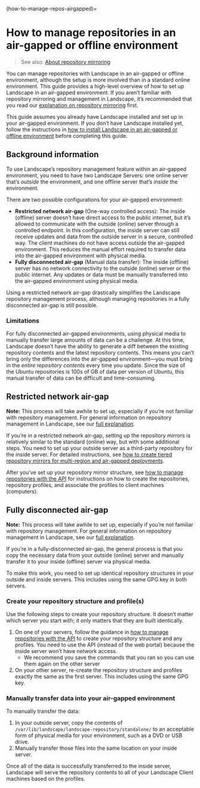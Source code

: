 (how-to-manage-repos-airgapped)=
# How to manage repositories in an air-gapped or offline environment

> See also: [About repository mirroring](/explanation/repository-mirroring/repository-mirroring.md)

You can manage repositories with Landscape in an air-gapped or offline environment, although the setup is more involved than in a standard online environment. This guide provides a high-level overview of how to set up Landscape in an air-gapped environment. If you aren’t familiar with repository mirroring and management in Landscape, it’s recommended that you read our [explanation on repository mirroring](/explanation/repository-mirroring/repository-mirroring.md) first.

This guide assumes you already have Landscape installed and set up in your air-gapped environment. If you don’t have Landscape installed yet, follow the instructions in [how to install Landscape in an air-gapped or offline environment](/how-to-guides/security/install-landscape-in-an-air-gapped-or-offline-environment) before completing this guide.

## Background information

To use Landscape’s repository management feature within an air-gapped environment, you need to have two Landscape Servers: one online server that’s *outside* the environment, and one offline server that’s *inside* the environment.

There are two possible configurations for your air-gapped environment:

* **Restricted network air-gap** (One-way controlled access): The inside (offline) server doesn’t have direct access to the public internet, but it’s allowed to communicate with the outside (online) server through a controlled endpoint. In this configuration, the inside server can still receive updates and data from the outside server in a secure, controlled way. The client machines do not have access outside the air-gapped environment. This reduces the manual effort required to transfer data into the air-gapped environment with physical media.
* **Fully disconnected air-gap** (Manual data transfer): The inside (offline) server has no network connectivity to the outside (online) server or the public internet. Any updates or data must be manually transferred into the air-gapped environment using physical media.

Using a restricted network air-gap drastically simplifies the Landscape repository management process, although managing repositories in a fully disconnected air-gap is still possible.

### Limitations

For fully disconnected air-gapped environments, using physical media to manually transfer large amounts of data can be a challenge. At this time, Landscape doesn’t have the ability to generate a diff between the existing repository contents and the latest repository contents. This means you can’t bring only the differences into the air-gapped environment—you must bring in the *entire repository contents* every time you update. Since the size of the Ubuntu repositories is 100s of GB of data per version of Ubuntu, this manual transfer of data can be difficult and time-consuming.

## Restricted network air-gap

**Note:** This process will take awhile to set up, especially if you’re not familiar with repository management. For general information on repository management in Landscape, see our [full explanation](/explanation/repository-mirroring/repository-mirroring.md).

If you’re in a restricted network air-gap, setting up the repository mirrors is relatively similar to the standard (online) way, but with some additional steps. You need to set up your outside server as a third-party repository for the inside server. For detailed instructions, see [how to create tiered repository mirrors for multi-region and air-gapped deployments](/how-to-guides/repository-mirrors/create-tiered-repository-mirrors.md).

After you’ve set up your repository mirror structure, see [how to manage repositories with the API](/how-to-guides/repository-mirrors/manage-repositories-with-the-api.md) for instructions on how to create the repositories, repository profiles, and associate the profiles to client machines (computers).

## Fully disconnected air-gap

**Note:** This process will take awhile to set up, especially if you’re not familiar with repository management. For general information on repository management in Landscape, see our [full explanation](/explanation/repository-mirroring/repository-mirroring.md).

If you’re in a fully-disconnected air-gap, the general process is that you copy the necessary data from your outside (online) server and manually transfer it to your inside (offline) server via physical media.

To make this work, you need to set up identical repository structures in your outside and inside servers. This includes using the same GPG key in both servers.

### Create your repository structure and profile(s)

Use the following steps to create your repository structure. It doesn’t matter which server you start with; it only matters that they are built identically.

1. On one of your servers, follow the guidance in [how to manage repositories with the API](/how-to-guides/repository-mirrors/manage-repositories-with-the-api.md) to create your repository structure and any profiles. You need to use the API (instead of the web portal) because the inside server won’t have network access.
    - We recommend you save the commands that you ran so you can use them again on the other server
2. On your other server, re-create the repository structure and profiles exactly the same as the first server. This includes using the same GPG key.

### Manually transfer data into your air-gapped environment

To manually transfer the data:

1. In your outside server, copy the contents of `/var/lib/landscape/landscape-repository/standalone/` to an acceptable form of physical media for your environment, such as a DVD or USB drive.
2. Manually transfer those files into the same location on your inside server.

Once all of the data is successfully transferred to the inside server, Landscape will serve the repository contents to all of your Landscape Client machines based on the profiles.